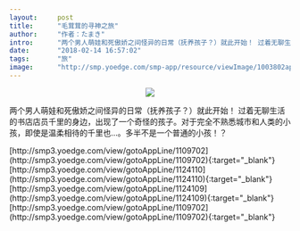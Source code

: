 ```yaml
---
layout:     post
title:      "毛茸茸的寻神之旅"
author:     "作者：たまき"
intro:      "两个男人萌娃和死傲娇之间怪异的日常（抚养孩子？）就此开始！ 过着无聊生活的书店店员千里的身边，出现了一个奇怪的孩子。对于完全不熟悉城市和人类的小孩，即使是温柔相待的千里也…。多半不是一个普通的小孩！？"
date:       "2018-02-14 16:57:02"
tags:       "旅"
image:      "http://smp.yoedge.com/smp-app/resource/viewImage/1003802appline.png"
---
```

<div style="text-align: center">
<p><img src="http://smp.yoedge.com/smp-app/resource/viewImage/1003802appline.png"/></p>
</div>
<p class="post-meta">
<span>两个男人萌娃和死傲娇之间怪异的日常（抚养孩子？）就此开始！ 过着无聊生活的书店店员千里的身边，出现了一个奇怪的孩子。对于完全不熟悉城市和人类的小孩，即使是温柔相待的千里也…。多半不是一个普通的小孩！？</span>
</p>
[http://smp3.yoedge.com/view/gotoAppLine/1109702](http://smp3.yoedge.com/view/gotoAppLine/1109702){:target="_blank"}
[http://smp3.yoedge.com/view/gotoAppLine/1124110](http://smp3.yoedge.com/view/gotoAppLine/1124110){:target="_blank"}
[http://smp3.yoedge.com/view/gotoAppLine/1124109](http://smp3.yoedge.com/view/gotoAppLine/1124109){:target="_blank"}
[http://smp3.yoedge.com/view/gotoAppLine/1109702](http://smp3.yoedge.com/view/gotoAppLine/1109702){:target="_blank"}


